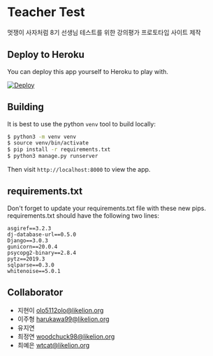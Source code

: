 # Teacher Test

멋쟁이 사자처럼 8기 선생님 테스트를 위한 강의평가 프로토타입 사이트 제작

## Deploy to Heroku

You can deploy this app yourself to Heroku to play with.

[![Deploy](https://www.herokucdn.com/deploy/button.png)](https://heroku.com/deploy)

## Building

It is best to use the python `venv` tool to build locally:

```sh
$ python3 -m venv venv
$ source venv/bin/activate
$ pip install -r requirements.txt
$ python3 manage.py runserver
```

Then visit `http://localhost:8000` to view the app.

## requirements.txt

Don't forget to update your requirements.txt file with these new pips.
requirements.txt should have the following two lines:

```
asgiref==3.2.3
dj-database-url==0.5.0
Django==3.0.3
gunicorn==20.0.4
psycopg2-binary==2.8.4
pytz==2019.3
sqlparse==0.3.0
whitenoise==5.0.1
```

## Collaborator
- 지현이 olo5112olo@likelion.org
- 이주형 harukawa99@likelion.org
- 유지연
- 최정연 woodchuck98@likelion.org
- 최예은 wtcat@likelion.org


